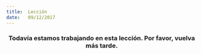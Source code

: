 ```yaml
---
title:  Lección
date:   09/12/2017
---
```


### <center>Todavía estamos trabajando en esta lección. Por favor, vuelva más tarde.</center>